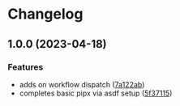 # Changelog

## 1.0.0 (2023-04-18)


### Features

* adds on workflow dispatch ([7a122ab](https://github.com/joe733/asdf-pipx/commit/7a122abe5c15b92ec5980aa3f9c28f59344367cb))
* completes basic pipx via asdf setup ([5f37115](https://github.com/joe733/asdf-pipx/commit/5f37115fdb0567af4ac6cd4e0d893a5acc8a8db8))
